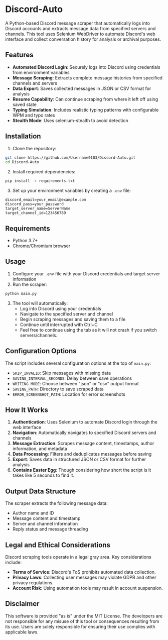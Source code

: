 # Discord-Auto

A Python-based Discord message scraper that automatically logs into Discord accounts and extracts message data from specified servers and channels. This tool uses Selenium WebDriver to automate Discord's web interface and collect conversation history for analysis or archival purposes.

## Features

- **Automated Discord Login**: Securely logs into Discord using credentials from environment variables
- **Message Scraping**: Extracts complete message histories from specified channels and servers
- **Data Export**: Saves collected messages in JSON or CSV format for analysis
- **Resume Capability**: Can continue scraping from where it left off using saved state
- **Typing Simulation**: Includes realistic typing patterns with configurable WPM and typo rates
- **Stealth Mode**: Uses selenium-stealth to avoid detection

## Installation

1. Clone the repository:
```bash
git clone https://github.com/Username0103/Discord-Auto.git
cd Discord-Auto
```

2. Install required dependencies:
```bash
pip install -r requirements.txt
```

3. Set up your environment variables by creating a `.env` file:
```
discord_email=your_email@example.com
discord_pass=your_password
target_server_name=ServerName
target_channel_id=123456789
```

## Requirements

- Python 3.7+
- Chrome/Chromium browser

## Usage

1. Configure your `.env` file with your Discord credentials and target server information
2. Run the scraper:
```bash
python main.py
```

3. The tool will automatically:
   - Log into Discord using your credentials
   - Navigate to the specified server and channel
   - Begin scraping messages and saving them to a file
   - Continue until interrupted with Ctrl+C
   - Feel free to continue using the tab as it will not crash if you switch servers/channels.

## Configuration Options

The script includes several configuration options at the top of `main.py`:

- `SKIP_INVALID`: Skip messages with missing data
- `SAVING_INTERVAL_SECONDS`: Delay between save operations
- `WRITING_MODE`: Choose between "json" or "csv" output format
- `SAVING_PATH`: Directory to save scraped data
- `ERROR_SCREENSHOT_PATH`: Location for error screenshots

## How It Works

1. **Authentication**: Uses Selenium to automate Discord login through the web interface
2. **Navigation**: Automatically navigates to specified Discord servers and channels
3. **Message Extraction**: Scrapes message content, timestamps, author information, and metadata
4. **Data Processing**: Filters and deduplicates messages before saving
5. **Export**: Saves data in structured JSON or CSV format for further analysis
6. **Contains Easter Egg**: Though considering how short the script is it takes like 5 seconds to find it.

## Output Data Structure

The scraper extracts the following message data:
- Author name and ID
- Message content and timestamp
- Server and channel information
- Reply status and message threading

## Legal and Ethical Considerations

Discord scraping tools operate in a legal gray area. Key considerations include:

- **Terms of Service**: Discord's ToS prohibits automated data collection.
- **Privacy Laws**: Collecting user messages may violate GDPR and other privacy regulations.
- **Account Risk**: Using automation tools may result in account suspension.

## Disclaimer

This software is provided "as is" under the MIT License. The developers are not responsible for any misuse of this tool or consequences resulting from its use. Users are solely responsible for ensuring their use complies with applicable laws.
